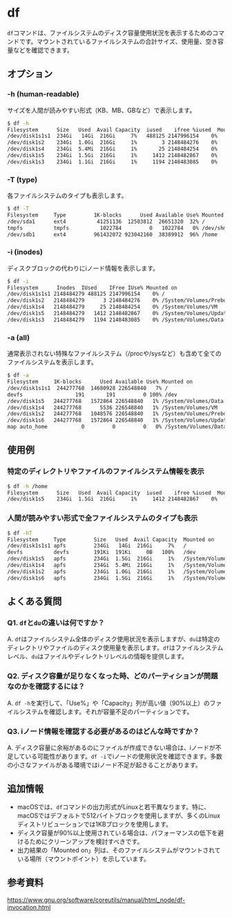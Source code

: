 # df

`df`コマンドは、ファイルシステムのディスク容量使用状況を表示するためのコマンドです。マウントされているファイルシステムの合計サイズ、使用量、空き容量などを確認できます。

## オプション

### **-h (human-readable)**

サイズを人間が読みやすい形式（KB、MB、GBなど）で表示します。

```bash
$ df -h
Filesystem      Size   Used  Avail Capacity  iused    ifree %iused  Mounted on
/dev/disk1s1s1  234Gi   14Gi  216Gi     7%   488125 2147996154    0%   /
/dev/disk1s2    234Gi  1.0Gi  216Gi     1%        3 2148484276    0%   /System/Volumes/Preboot
/dev/disk1s4    234Gi  5.4Mi  216Gi     1%       25 2148484254    0%   /System/Volumes/VM
/dev/disk1s5    234Gi  1.5Gi  216Gi     1%     1412 2148482867    0%   /System/Volumes/Update
/dev/disk1s3    234Gi  1.1Gi  216Gi     1%     1194 2148483085    0%   /System/Volumes/Data
```

### **-T (type)**

各ファイルシステムのタイプも表示します。

```bash
$ df -T
Filesystem     Type         1K-blocks      Used Available Use% Mounted on
/dev/sda1      ext4          41251136  12503812  26651320  32% /
tmpfs          tmpfs          1022784         0   1022784   0% /dev/shm
/dev/sdb1      ext4         961432072 923042160  38389912  96% /home
```

### **-i (inodes)**

ディスクブロックの代わりにiノード情報を表示します。

```bash
$ df -i
Filesystem      Inodes  IUsed    IFree IUse% Mounted on
/dev/disk1s1s1 2148484279 488125 2147996154    0% /
/dev/disk1s2   2148484279      3 2148484276    0% /System/Volumes/Preboot
/dev/disk1s4   2148484279     25 2148484254    0% /System/Volumes/VM
/dev/disk1s5   2148484279   1412 2148482867    0% /System/Volumes/Update
/dev/disk1s3   2148484279   1194 2148483085    0% /System/Volumes/Data
```

### **-a (all)**

通常表示されない特殊なファイルシステム（/procや/sysなど）も含めて全てのファイルシステムを表示します。

```bash
$ df -a
Filesystem     1K-blocks      Used Available Use% Mounted on
/dev/disk1s1s1  244277768  14680928 226548840   7% /
devfs                 191       191         0 100% /dev
/dev/disk1s5   244277768   1572864 226548840   1% /System/Volumes/Data
/dev/disk1s4   244277768      5536 226548840   1% /System/Volumes/VM
/dev/disk1s2   244277768   1048576 226548840   1% /System/Volumes/Preboot
/dev/disk1s6   244277768   1572864 226548840   1% /System/Volumes/Update
map auto_home           0         0         0   0% /System/Volumes/Data/home
```

## 使用例

### 特定のディレクトリやファイルのファイルシステム情報を表示

```bash
$ df -h /home
Filesystem      Size   Used  Avail Capacity  iused    ifree %iused  Mounted on
/dev/disk1s5    234Gi  1.5Gi  216Gi     1%     1412 2148482867    0%   /System/Volumes/Data
```

### 人間が読みやすい形式で全ファイルシステムのタイプも表示

```bash
$ df -hT
Filesystem     Type         Size   Used  Avail Capacity  Mounted on
/dev/disk1s1s1 apfs         234Gi   14Gi  216Gi     7%   /
devfs          devfs        191Ki  191Ki     0B   100%   /dev
/dev/disk1s5   apfs         234Gi  1.5Gi  216Gi     1%   /System/Volumes/Data
/dev/disk1s4   apfs         234Gi  5.4Mi  216Gi     1%   /System/Volumes/VM
/dev/disk1s2   apfs         234Gi  1.0Gi  216Gi     1%   /System/Volumes/Preboot
/dev/disk1s6   apfs         234Gi  1.5Gi  216Gi     1%   /System/Volumes/Update
```

## よくある質問

### Q1. `df`と`du`の違いは何ですか？
A. `df`はファイルシステム全体のディスク使用状況を表示しますが、`du`は特定のディレクトリやファイルのディスク使用量を表示します。`df`はファイルシステムレベル、`du`はファイルやディレクトリレベルの情報を提供します。

### Q2. ディスク容量が足りなくなった時、どのパーティションが問題なのかを確認するには？
A. `df -h`を実行して、「Use%」や「Capacity」列が高い値（90%以上）のファイルシステムを確認します。それが容量不足のパーティションです。

### Q3. iノード情報を確認する必要があるのはどんな時ですか？
A. ディスク容量に余裕があるのにファイルが作成できない場合は、iノードが不足している可能性があります。`df -i`でiノードの使用状況を確認できます。多数の小さなファイルがある環境ではiノード不足が起きることがあります。

## 追加情報

- macOSでは、`df`コマンドの出力形式がLinuxと若干異なります。特に、macOSではデフォルトで512バイトブロックを使用しますが、多くのLinuxディストリビューションでは1KBブロックを使用します。
- ディスク容量が90%以上使用されている場合は、パフォーマンスの低下を避けるためにクリーンアップを検討すべきです。
- 出力結果の「Mounted on」列は、そのファイルシステムがマウントされている場所（マウントポイント）を示しています。

## 参考資料

https://www.gnu.org/software/coreutils/manual/html_node/df-invocation.html